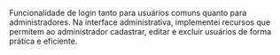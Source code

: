 Funcionalidade de login tanto para usuários comuns quanto para administradores. Na interface administrativa, implementei recursos que permitem ao administrador cadastrar, editar e excluir usuários de forma prática e eficiente.
